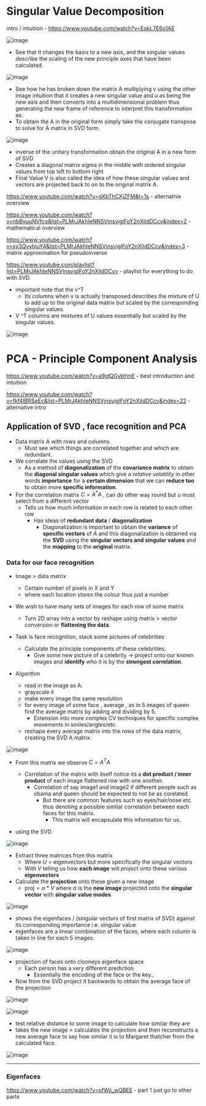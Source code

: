 # Singular Value Decomposition

intro / intuition - https://www.youtube.com/watch?v=EokL7E6o1AE

![image](https://github.com/sbalfe/all-notes/blob/master/images/image-20211125130052459.png)

- See that it changes the basis to a new axis, and the singular values describe the scaling of the new principle axes that have been calculated.

![image](https://github.com/sbalfe/all-notes/blob/master/images/image-20211125130303585.png)

- See how he has broken down the matrix A multiplying v using the other image intuition that it creates a new singular value and u as being the new axis and then converts into a multidimensional problem thus generating the new frame of reference to interpret this transformation as.
- To obtain the A in the original form simply take the conjugate transpose to solve for A matrix in SVD form.

![image](https://github.com/sbalfe/all-notes/blob/master/images/image-20211125130639962.png)

- inverse of the unitary transformation obtain the original A in a new form of SVD
- Creates a diagonal matrix sigma in the middle with ordered singular values from top left to bottom right
- Final Value V is also called the idea of how these singular values and vectors are projected back to on to the original matrix A.

https://www.youtube.com/watch?v=gXbThCXjZFM&t=1s - alternative overview

https://www.youtube.com/watch?v=nbBvuuNVfco&list=PLMrJAkhIeNNSVjnsviglFoY2nXildDCcv&index=2 - mathematical overview 

https://www.youtube.com/watch?v=xy3QyyhiuY4&list=PLMrJAkhIeNNSVjnsviglFoY2nXildDCcv&index=3 - matrix approximation for pseudoinverse

https://www.youtube.com/playlist?list=PLMrJAkhIeNNSVjnsviglFoY2nXildDCcv - playlist for everything to do with SVD.

- important note that the v^T 
  - Its columns when v is actually transposed describes the mixture of U to add up to the original data matrix but scaled by the corresponding singular values.
- V ^T columns are mixtures of U values essentially but scaled by the singular values.

![image](https://github.com/sbalfe/all-notes/blob/master/images/image-20211125164913659.png)

# PCA - Principle Component Analysis

https://www.youtube.com/watch?v=a9jdQGybYmE - best introduction and intuition

https://www.youtube.com/watch?v=fkf4IBRSeEc&list=PLMrJAkhIeNNSVjnsviglFoY2nXildDCcv&index=22 - alternative intro

## Application of SVD , face recognition and PCA

- Data matrix A with rows and columns
  - Must see which things are correlated together and which are redundant.
- We correlate the values using the SVD
  - As a method of **diagonalization** of the **covariance matrix** to obtain the **diagonal singular values** which give a *relative volatility* in other words **importance** for a **certain dimension** that we can **reduce too** to obtain more **specific information**.
- For the correlation matrix $C=A^*A$ , can do other way round but u must select from a different vector
  - Tells us how much information in each row is related to each other row
    - Has ideas of **redundant data** / **diagonalization** 
      - Diagonalization is important to obtain the **variance** of **specific vectors** of $A$ and this diagonalization is obtained via the **SVD** using the **singular vectors and singular values** and the **mapping** to the **original** matrix.

### Data for our face recognition

- Image > data matrix
  - Certain number of pixels in X and Y
  - where each location stores the colour thus just a number
- We wish to have many sets of images for each row of some matrix
  - Turn 2D array into a vector by reshape using matrix > vector conversion or **flattening the data**.
- Task is face recognition, stack some pictures of celebrities
  - Calculate the principle components of these celebrities.
    - Give some new picture of a celebrity $\to$ project onto our known images and **identify** who it is by the **strongest correlation**.

- Algorithm
  - read in the image as A.
  - grayscale it
  - make every image the same resolution
  - for every image of some face , average , as in 5 images of queen find the average matrix by adding and dividing by 5.
    - Extension into more complex CV techniques for specific complex movements in smiles/angles/etc.
  - reshape every average matrix into the rows of the data matrix, creating the SVD A matrix.

![image](https://github.com/sbalfe/all-notes/blob/master/images/image-20211125133035913.png)

- From this matrix we observe $C=A^TA$ 

  - Correlation of the matrix with itself notice its a **dot product / inner product** of each image flattened row with one another.
    - Correlation of say image1 and image2 if different people such as obama and queen should be expected to not be as corelated.
      - But there are common features such as eyes/hair/nose etc thus denoting a possible similar correlation between each faces for this matrix.
        - This matrix will encapsulate this information for us.

- using the SVD

![image](https://github.com/sbalfe/all-notes/blob/master/images/image-20211125133708290.png)

- Extract three matrices from this matrix
  - Where $U$ = eigenvectors but more specifically the singular vectors 
  - With $V$ telling us how **each image** will *project* onto these various **eigenvectors**
- Calculate the **projection** onto these given a new image 
  - $\text{proj} = \alpha * V$ where $\alpha$ is the **new image** projected onto the **singular vector** with **singular value modes**

![image](https://github.com/sbalfe/all-notes/blob/master/images/image-20211125135020477.png)

- shows the eigenfaces / (singular vectors of first matrix of SVD) against its corresponding importance i.e. singular value
- eigenfaces are a linear combination of the faces, where each column is taken in line for each 5 images.

![image](https://github.com/sbalfe/all-notes/blob/master/images/image-20211125135133823.png)

- projection of faces onto clooneys eigenface space
  - Each person has a very different prediction
    - Essentially the encoding of the face or the key.,
- Now from the SVD project it backwards to obtain the average face of the projection

![image](https://github.com/sbalfe/all-notes/blob/master/images/image-20211125135620918.png)

![image](https://github.com/sbalfe/all-notes/blob/master/images/image-20211125140348779.png)

- test relative distance to some image to calculate how similar they are
- takes the new image > calculates the projection and then reconstructs a new average face to say how similar it is to Margaret thatcher from the calculated face.

![image](https://github.com/sbalfe/all-notes/blob/master/images/image-20211125150403018.png)

---

### Eigenfaces

https://www.youtube.com/watch?v=ofWji_wQBEE - part 1 just go to other parts